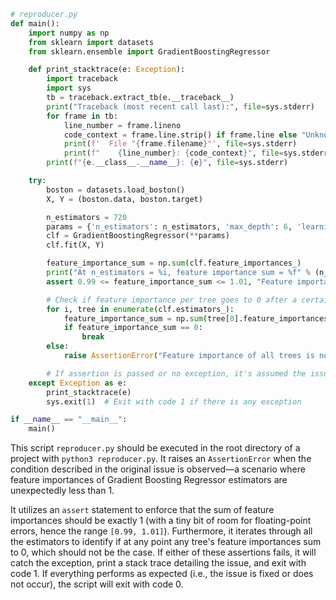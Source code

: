 ```python
# reproducer.py
def main():
    import numpy as np
    from sklearn import datasets
    from sklearn.ensemble import GradientBoostingRegressor

    def print_stacktrace(e: Exception):
        import traceback
        import sys
        tb = traceback.extract_tb(e.__traceback__)
        print("Traceback (most recent call last):", file=sys.stderr)
        for frame in tb:
            line_number = frame.lineno
            code_context = frame.line.strip() if frame.line else "Unknown"
            print(f'  File "{frame.filename}"', file=sys.stderr)
            print(f"    {line_number}: {code_context}", file=sys.stderr)
        print(f"{e.__class__.__name__}: {e}", file=sys.stderr)

    try:
        boston = datasets.load_boston()
        X, Y = (boston.data, boston.target)

        n_estimators = 720
        params = {'n_estimators': n_estimators, 'max_depth': 6, 'learning_rate': 0.1}
        clf = GradientBoostingRegressor(**params)
        clf.fit(X, Y)

        feature_importance_sum = np.sum(clf.feature_importances_)
        print("At n_estimators = %i, feature importance sum = %f" % (n_estimators, feature_importance_sum))
        assert 0.99 <= feature_importance_sum <= 1.01, "Feature importances do not sum to approximately 1"

        # Check if feature importance per tree goes to 0 after a certain point
        for i, tree in enumerate(clf.estimators_):
            feature_importance_sum = np.sum(tree[0].feature_importances_)
            if feature_importance_sum == 0:
                break
        else:
            raise AssertionError("Feature importance of all trees is non-zero")

        # If assertion is passed or no exception, it's assumed the issue is fixed
    except Exception as e:
        print_stacktrace(e)
        sys.exit(1)  # Exit with code 1 if there is any exception

if __name__ == "__main__":
    main()
```

This script `reproducer.py` should be executed in the root directory of a project with `python3 reproducer.py`. It raises an `AssertionError` when the condition described in the original issue is observed—a scenario where feature importances of Gradient Boosting Regressor estimators are unexpectedly less than 1.

It utilizes an `assert` statement to enforce that the sum of feature importances should be exactly 1 (with a tiny bit of room for floating-point errors, hence the range `[0.99, 1.01]`). Furthermore, it iterates through all the estimators to identify if at any point any tree's feature importances sum to 0, which should not be the case. If either of these assertions fails, it will catch the exception, print a stack trace detailing the issue, and exit with code 1. If everything performs as expected (i.e., the issue is fixed or does not occur), the script will exit with code 0.